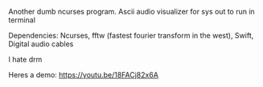 Another dumb ncurses program.
Ascii audio visualizer for sys out to run in terminal

Dependencies:
Ncurses, fftw (fastest fourier transform in the west), Swift, Digital audio cables

I hate drm

Heres a demo:
https://youtu.be/18FACj82x6A
